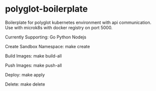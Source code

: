 # polyglot-boilerplate

Boilerplate for polyglot kubernetes environment with api communication. Use with microk8s with docker registry on port 5000.

Currently Supporting:
    Go
    Python
    Nodejs

Create Sandbox Namespace:
    make create

Build Images:
    make build-all

Push Images:
    make push-all

Deploy:
    make apply

Delete:
    make delete